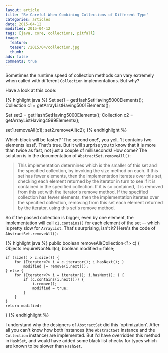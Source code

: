 ```yaml
---
layout: article
title: "Be Careful When Combining Collections of Different Type"
categories: articles
date: 2015-04-12
modified: 2015-04-12
tags: [java, core, collections, pitfall]
image:
  feature: 
  teaser: /2015/04/collection.jpg
  thumb: 
ads: false
comments: true
---
```


Sometimes the runtime speed of collection methods can vary extremely when called with different `Collection` implementations. But why?


Have a look at this code:

{% highlight java %}
Set<Integer>        set1 = getHashSetHaving5000Elements();
Collection<Integer> c1   = getArrayListHaving5001Elements();
 
Set<Integer>        set2 = getHashSetHaving5000Elements();
Collection<Integer> c2   = getArrayListHaving4999Elements();

set1.removeAll(c1);
set2.removeAll(c2);
{% endhighlight %}

Which block will be faster? 'The second one!', you yell, 'It contains two elements less!'. That's true. But it will surprise you to know that it is more than twice as fast, not just a couple of milliseconds! How come? The solution is in the documentation of `AbstractSet.removeAll()`:

> This implementation determines which is the smaller of this set and the specified collection, by invoking the size method on each. If this set has fewer elements, then the implementation iterates over this set, checking each element returned by the iterator in turn to see if it is contained in the specified collection. If it is so contained, it is removed from this set with the iterator's remove method. If the specified collection has fewer elements, then the implementation iterates over the specified collection, removing from this set each element returned by the iterator, using this set's remove method.

So if the passed collection is bigger, even by one element, the implementation will call `c1.contains()` for each element of the set -- which is pretty slow for `ArrayList`. That's surprising, isn't it? Here's the code of `AbstractSet.removeAll()`:

{% highlight java %}
public boolean removeAll(Collection<?> c) {
	Objects.requireNonNull(c);
	boolean modified = false;
	
	if (size() > c.size()) {
	    for (Iterator<?> i = c.iterator(); i.hasNext(); )
	        modified |= remove(i.next());
	} else {
	    for (Iterator<?> i = iterator(); i.hasNext(); ) {
	        if (c.contains(i.next())) {
	            i.remove();
	            modified = true;
	        }
	    }
	}
	return modified;
}
{% endhighlight %}

I understand why the designers of `AbstractSet` did this 'optimization'. After all you can't know how both instances (the `AbstractSet` instance and the `Collection` instance) are implemented. But I'd have overridden this method in `HashSet`, and would have added some black list checks for types which are known to be slower than `HashSet`.
